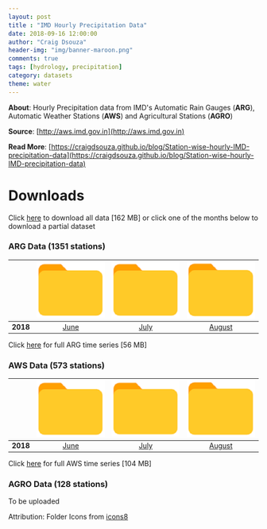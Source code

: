 ```yaml
---
layout: post
title : "IMD Hourly Precipitation Data"
date: 2018-09-16 12:00:00
author: "Craig Dsouza"
header-img: "img/banner-maroon.png"
comments: true
tags: [hydrology, precipitation]
category: datasets
theme: water
---
```


**About**: Hourly Precipitation data from IMD's Automatic Rain Gauges (**ARG**), Automatic Weather Stations (**AWS**) and Agricultural Stations (**AGRO**)

**Source**: [http://aws.imd.gov.in](http://aws.imd.gov.in)

**Read More**: [https://craigdsouza.github.io/blog/Station-wise-hourly-IMD-precipitation-data](https://craigdsouza.github.io/blog/Station-wise-hourly-IMD-precipitation-data)

# Downloads
Click [here](http://bit.ly/IMDHourly) to download all data [162 MB] or click one of the months below to download a partial dataset

### ARG Data (1351 stations)

|   | ![Folder Icon](/img/folder-icons8.png) | ![Folder Icon](/img/folder-icons8.png) | ![Folder Icon](/img/folder-icons8.png) |
|:--:|:--:|:--:|:--:|
| **2018** | [June](http://bit.ly/IMDHourlyARG2018_6) | [July](http://bit.ly/IMDHourlyARG2018_7) | [August](http://bit.ly/IMDHourlyARG2018_8) |

Click [here](http://bit.ly/IMDHourlyARG) for full ARG time series [56 MB]

### AWS Data (573 stations)

|   | ![Folder Icon](/img/folder-icons8.png) | ![Folder Icon](/img/folder-icons8.png) | ![Folder Icon](/img/folder-icons8.png) |
|:--:|:--:|:--:|:--:|
| **2018** | [June](http://bit.ly/IMDHourlyAWS2018_6)  | [July](http://bit.ly/IMDHourlyAWS2018_7)  | [August](http://bit.ly/IMDHourlyAWS2018_8)  |

Click [here](http://bit.ly/IMDHourlyAWS) for full AWS time series [104 MB]


### AGRO Data (128 stations)
To be uploaded










Attribution: Folder Icons from [icons8](https://icons8.com)
